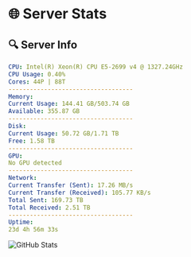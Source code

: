 # 🌐 Server Stats
## 🔍 Server Info
```yaml
CPU: Intel(R) Xeon(R) CPU E5-2699 v4 @ 1327.24GHz
CPU Usage: 0.40%
Cores: 44P | 88T
-----------------------------------
Memory:
Current Usage: 144.41 GB/503.74 GB
Available: 355.87 GB
-----------------------------------
Disk:
Current Usage: 50.72 GB/1.71 TB
Free: 1.58 TB
-----------------------------------
GPU:
No GPU detected
-----------------------------------
Network:
Current Transfer (Sent): 17.26 MB/s
Current Transfer (Received): 105.77 KB/s
Total Sent: 169.73 TB
Total Received: 2.51 TB
-----------------------------------
Uptime:
23d 4h 56m 33s
```
![GitHub Stats](https://img.shields.io/badge/Updated-2025-03-03_03:39:51-blue)